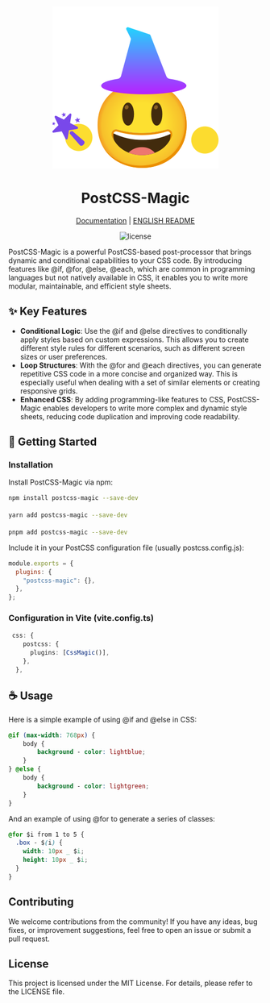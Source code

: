 <div align="center">
  <a href="/">
	<img src="./logo.svg"  />
  </a>
  <h1>PostCSS-Magic</h1>
  <p>
    <a href="">Documentation</a> | 
    <a href="./README.md">ENGLISH README</a>
  </p>
  <p>
    <img src="https://img.shields.io/npm/l/@varlet/ui.svg" alt="license">
  </p>
</div>

PostCSS-Magic is a powerful PostCSS-based post-processor that brings dynamic and conditional capabilities to your CSS code. By introducing features like @if, @for, @else, @each, which are common in programming languages but not natively available in CSS, it enables you to write more modular, maintainable, and efficient style sheets.

## ✨ Key Features

- **Conditional Logic**: Use the @if and @else directives to conditionally apply styles based on custom expressions. This allows you to create different style rules for different scenarios, such as different screen sizes or user preferences.
- **Loop Structures**: With the @for and @each directives, you can generate repetitive CSS code in a more concise and organized way. This is especially useful when dealing with a set of similar elements or creating responsive grids.
- **Enhanced CSS**: By adding programming-like features to CSS, PostCSS-Magic enables developers to write more complex and dynamic style sheets, reducing code duplication and improving code readability.

## 🍿 Getting Started

### Installation

Install PostCSS-Magic via npm:

```bash
npm install postcss-magic --save-dev

yarn add postcss-magic --save-dev

pnpm add postcss-magic --save-dev

```

Include it in your PostCSS configuration file (usually postcss.config.js):

```javascript
module.exports = {
  plugins: {
    "postcss-magic": {},
  },
};
```

### Configuration in Vite (vite.config.ts)

```typescript
 css: {
    postcss: {
      plugins: [CssMagic()],
    },
  },

```

## ☕ Usage

Here is a simple example of using @if and @else in CSS:

```css
@if (max-width: 768px) {
    body {
        background - color: lightblue;
    }
} @else {
    body {
        background - color: lightgreen;
    }
}
```

And an example of using @for to generate a series of classes:

```css
@for $i from 1 to 5 {
  .box - $(i) {
    width: 10px _ $i;
    height: 10px _ $i;
  }
}
```

## Contributing

We welcome contributions from the community! If you have any ideas, bug fixes, or improvement suggestions, feel free to open an issue or submit a pull request.

## License

This project is licensed under the MIT License. For details, please refer to the LICENSE file.
